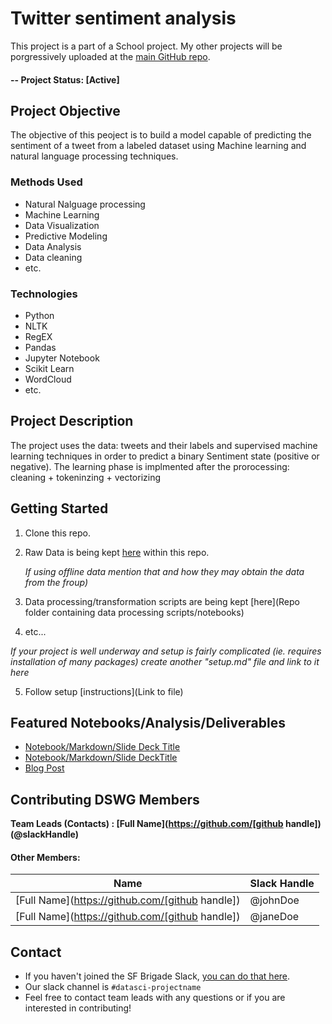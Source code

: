 # Twitter sentiment analysis
This project is a part of a School project.
My other projects will be porgressively uploaded at the [main GitHub repo](https://github.com/anisfakhfakh).

#### -- Project Status: [Active]

## Project Objective
The objective of this peoject is to build a model capable of predicting the sentiment of a tweet from a labeled dataset using Machine learning and natural language processing techniques. 


### Methods Used
* Natural Nalguage processing
* Machine Learning
* Data Visualization
* Predictive Modeling
* Data Analysis
* Data cleaning
* etc.

### Technologies
* Python
* NLTK
* RegEX
* Pandas
* Jupyter Notebook
* Scikit Learn
* WordCloud
* etc. 

## Project Description
The project uses the data: tweets and their labels and supervised machine learning techniques in order to predict a binary Sentiment state (positive or negative). The learning phase is implmented after the prorocessing: cleaning + tokeninzing + vectorizing

## Getting Started

1. Clone this repo.
2. Raw Data is being kept [here](https://cs.stanford.edu/people/alecmgo/trainingandtestdata.zip) within this repo.

    *If using offline data mention that and how they may obtain the data from the froup)*
    
3. Data processing/transformation scripts are being kept [here](Repo folder containing data processing scripts/notebooks)
4. etc...

*If your project is well underway and setup is fairly complicated (ie. requires installation of many packages) create another "setup.md" file and link to it here*  

5. Follow setup [instructions](Link to file)

## Featured Notebooks/Analysis/Deliverables
* [Notebook/Markdown/Slide Deck Title](link)
* [Notebook/Markdown/Slide DeckTitle](link)
* [Blog Post](link)


## Contributing DSWG Members

**Team Leads (Contacts) : [Full Name](https://github.com/[github handle])(@slackHandle)**

#### Other Members:

|Name     |  Slack Handle   | 
|---------|-----------------|
|[Full Name](https://github.com/[github handle])| @johnDoe        |
|[Full Name](https://github.com/[github handle]) |     @janeDoe    |

## Contact
* If you haven't joined the SF Brigade Slack, [you can do that here](http://c4sf.me/slack).  
* Our slack channel is `#datasci-projectname`
* Feel free to contact team leads with any questions or if you are interested in contributing!
